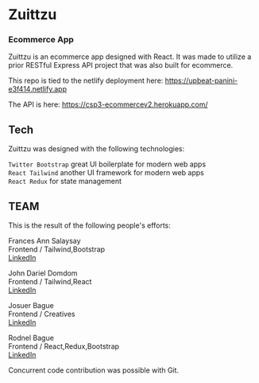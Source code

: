 # Zuittzu
### Ecommerce App

Zuittzu is an ecommerce app designed with React. It was made to utilize a prior RESTful Express API project that was also built for ecommerce. 

This repo is tied to the netlify deployment here:
https://upbeat-panini-e3f414.netlify.app

The API is here:
https://csp3-ecommercev2.herokuapp.com/

## Tech

Zuittzu was designed with the following technologies:

`Twitter Bootstrap` great UI boilerplate for modern web apps\
`React Tailwind` another UI framework for modern web apps\
`React Redux` for state management

## TEAM

This is the result of the following people's efforts:

Frances Ann Salaysay\
Frontend / Tailwind,Bootstrap\
[LinkedIn](https://www.linkedin.com/in/francesannsalaysay)

John Dariel Domdom\
Frontend / Tailwind,React\
[LinkedIn](https://www.linkedin.com/in/john-dariel-domdom-36bb72215/)

Josuer Bague\
Frontend / Creatives\
[LinkedIn](https://www.linkedin.com/in/josuer-bague/)


Rodnel Bague\
Frontend / React,Redux,Bootstrap\
[LinkedIn](https://www.linkedin.com/in/rodnel-bague-953274202/)

Concurrent code contribution was possible with Git.

